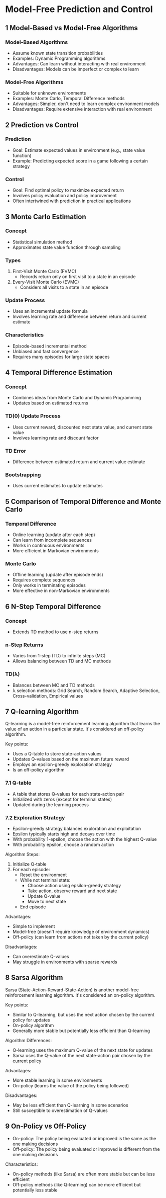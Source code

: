 # Model-Free Prediction and Control

## 1 Model-Based vs Model-Free Algorithms

### Model-Based Algorithms
- Assume known state transition probabilities
- Examples: Dynamic Programming algorithms
- Advantages: Can learn without interacting with real environment
- Disadvantages: Models can be imperfect or complex to learn

### Model-Free Algorithms
- Suitable for unknown environments
- Examples: Monte Carlo, Temporal Difference methods
- Advantages: Simpler, don't need to learn complex environment models
- Disadvantages: Require extensive interaction with real environment

## 2 Prediction vs Control


### Prediction
- Goal: Estimate expected values in environment (e.g., state value function)
- Example: Predicting expected score in a game following a certain strategy

### Control
- Goal: Find optimal policy to maximize expected return
- Involves policy evaluation and policy improvement
- Often intertwined with prediction in practical applications

## 3 Monte Carlo Estimation

### Concept
- Statistical simulation method
- Approximates state value function through sampling

### Types
1. First-Visit Monte Carlo (FVMC)
   - Records return only on first visit to a state in an episode
2. Every-Visit Monte Carlo (EVMC)
   - Considers all visits to a state in an episode

### Update Process
- Uses an incremental update formula
- Involves learning rate and difference between return and current estimate

### Characteristics
- Episode-based incremental method
- Unbiased and fast convergence
- Requires many episodes for large state spaces

## 4 Temporal Difference Estimation

### Concept
- Combines ideas from Monte Carlo and Dynamic Programming
- Updates based on estimated returns

### TD(0) Update Process
- Uses current reward, discounted next state value, and current state value
- Involves learning rate and discount factor

### TD Error
- Difference between estimated return and current value estimate

### Bootstrapping
- Uses current estimates to update estimates

## 5 Comparison of Temporal Difference and Monte Carlo

### Temporal Difference
- Online learning (update after each step)
- Can learn from incomplete sequences
- Works in continuous environments
- More efficient in Markovian environments

### Monte Carlo
- Offline learning (update after episode ends)
- Requires complete sequences
- Only works in terminating episodes
- More effective in non-Markovian environments

## 6 N-Step Temporal Difference

### Concept
- Extends TD method to use n-step returns

### n-Step Returns
- Varies from 1-step (TD) to infinite steps (MC)
- Allows balancing between TD and MC methods

### TD(λ)
- Balances between MC and TD methods
- λ selection methods: Grid Search, Random Search, Adaptive Selection, Cross-validation, Empirical values

## 7 Q-learning Algorithm

Q-learning is a model-free reinforcement learning algorithm that learns the value of an action in a particular state. It's considered an off-policy algorithm.

Key points:
- Uses a Q-table to store state-action values
- Updates Q-values based on the maximum future reward
- Employs an epsilon-greedy exploration strategy
- Is an off-policy algorithm

### 7.1 Q-table
- A table that stores Q-values for each state-action pair
- Initialized with zeros (except for terminal states)
- Updated during the learning process

### 7.2 Exploration Strategy
- Epsilon-greedy strategy balances exploration and exploitation
- Epsilon typically starts high and decays over time
- With probability 1-epsilon, choose the action with the highest Q-value
- With probability epsilon, choose a random action

Algorithm Steps:
1. Initialize Q-table
2. For each episode:
   - Reset the environment
   - While not terminal state:
     - Choose action using epsilon-greedy strategy
     - Take action, observe reward and next state
     - Update Q-value
     - Move to next state
   - End episode

Advantages:
- Simple to implement
- Model-free (doesn't require knowledge of environment dynamics)
- Off-policy (can learn from actions not taken by the current policy)

Disadvantages:
- Can overestimate Q-values
- May struggle in environments with sparse rewards

## 8 Sarsa Algorithm

Sarsa (State-Action-Reward-State-Action) is another model-free reinforcement learning algorithm. It's considered an on-policy algorithm.

Key points:
- Similar to Q-learning, but uses the next action chosen by the current policy for updates
- On-policy algorithm
- Generally more stable but potentially less efficient than Q-learning

Algorithm Differences:
- Q-learning uses the maximum Q-value of the next state for updates
- Sarsa uses the Q-value of the next state-action pair chosen by the current policy

Advantages:
- More stable learning in some environments
- On-policy (learns the value of the policy being followed)

Disadvantages:
- May be less efficient than Q-learning in some scenarios
- Still susceptible to overestimation of Q-values

## 9 On-Policy vs Off-Policy

- On-policy: The policy being evaluated or improved is the same as the one making decisions
- Off-policy: The policy being evaluated or improved is different from the one making decisions

Characteristics:
- On-policy methods (like Sarsa) are often more stable but can be less efficient
- Off-policy methods (like Q-learning) can be more efficient but potentially less stable


